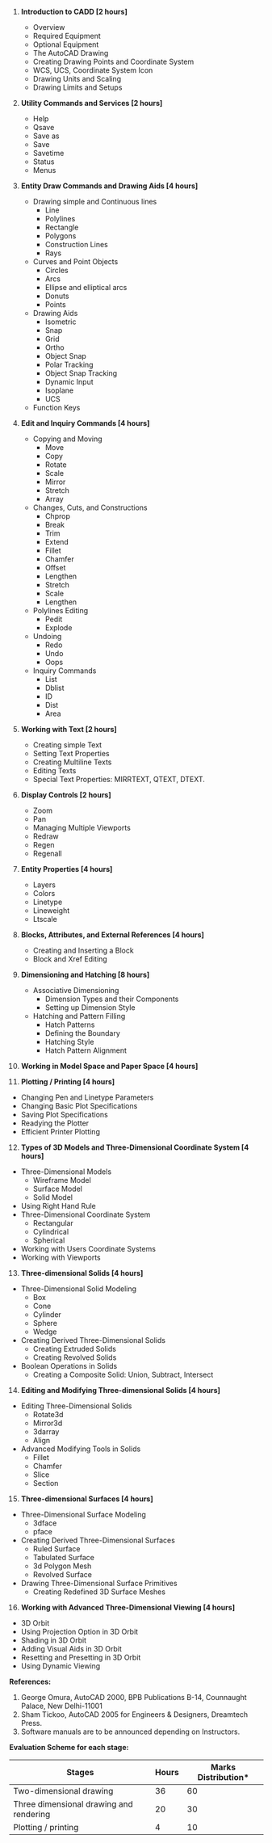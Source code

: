 1. **Introduction to CADD [2 hours]**
   - Overview
   - Required Equipment
   - Optional Equipment
   - The AutoCAD Drawing
   - Creating Drawing Points and Coordinate System
   - WCS, UCS, Coordinate System Icon
   - Drawing Units and Scaling
   - Drawing Limits and Setups

2. **Utility Commands and Services [2 hours]**
   - Help
   - Qsave
   - Save as
   - Save
   - Savetime
   - Status
   - Menus

3. **Entity Draw Commands and Drawing Aids [4 hours]**
   - Drawing simple and Continuous lines
     - Line
     - Polylines
     - Rectangle
     - Polygons
     - Construction Lines
     - Rays
   - Curves and Point Objects
     - Circles
     - Arcs
     - Ellipse and elliptical arcs
     - Donuts
     - Points
   - Drawing Aids
     - Isometric
     - Snap
     - Grid
     - Ortho
     - Object Snap
     - Polar Tracking
     - Object Snap Tracking
     - Dynamic Input
     - Isoplane
     - UCS
   - Function Keys

4. **Edit and Inquiry Commands [4 hours]**
   - Copying and Moving
     - Move
     - Copy
     - Rotate
     - Scale
     - Mirror
     - Stretch
     - Array
   - Changes, Cuts, and Constructions
     - Chprop
     - Break
     - Trim
     - Extend
     - Fillet
     - Chamfer
     - Offset
     - Lengthen
     - Stretch
     - Scale
     - Lengthen
   - Polylines Editing
     - Pedit
     - Explode
   - Undoing
     - Redo
     - Undo
     - Oops
   - Inquiry Commands
     - List
     - Dblist
     - ID
     - Dist
     - Area

5. **Working with Text [2 hours]**
   - Creating simple Text
   - Setting Text Properties
   - Creating Multiline Texts
   - Editing Texts
   - Special Text Properties: MIRRTEXT, QTEXT, DTEXT.

6. **Display Controls [2 hours]**
   - Zoom
   - Pan
   - Managing Multiple Viewports
   - Redraw
   - Regen
   - Regenall

7. **Entity Properties [4 hours]**
   - Layers
   - Colors
   - Linetype
   - Lineweight
   - Ltscale

8. **Blocks, Attributes, and External References [4 hours]**
   - Creating and Inserting a Block
   - Block and Xref Editing

9. **Dimensioning and Hatching [8 hours]**
   - Associative Dimensioning
     - Dimension Types and their Components
     - Setting up Dimension Style
   - Hatching and Pattern Filling
     - Hatch Patterns
     - Defining the Boundary
     - Hatching Style
     - Hatch Pattern Alignment

10. **Working in Model Space and Paper Space [4 hours]**

11. **Plotting / Printing [4 hours]**
   - Changing Pen and Linetype Parameters
   - Changing Basic Plot Specifications
   - Saving Plot Specifications
   - Readying the Plotter
   - Efficient Printer Plotting

12. **Types of 3D Models and Three-Dimensional Coordinate System [4 hours]**
   - Three-Dimensional Models
     - Wireframe Model
     - Surface Model
     - Solid Model
   - Using Right Hand Rule
   - Three-Dimensional Coordinate System
     - Rectangular
     - Cylindrical
     - Spherical
   - Working with Users Coordinate Systems
   - Working with Viewports

13. **Three-dimensional Solids [4 hours]**
   - Three-Dimensional Solid Modeling
     - Box
     - Cone
     - Cylinder
     - Sphere
     - Wedge
   - Creating Derived Three-Dimensional Solids
     - Creating Extruded Solids
     - Creating Revolved Solids
   - Boolean Operations in Solids
     - Creating a Composite Solid: Union, Subtract, Intersect

14. **Editing and Modifying Three-dimensional Solids [4 hours]**
   - Editing Three-Dimensional Solids
     - Rotate3d
     - Mirror3d
     - 3darray
     - Align
   - Advanced Modifying Tools in Solids
     - Fillet
     - Chamfer
     - Slice
     - Section

15. **Three-dimensional Surfaces [4 hours]**
   - Three-Dimensional Surface Modeling
     - 3dface
     - pface
   - Creating Derived Three-Dimensional Surfaces
     - Ruled Surface
     - Tabulated Surface
     - 3d Polygon Mesh
     - Revolved Surface
   - Drawing Three-Dimensional Surface Primitives
     - Creating Redefined 3D Surface Meshes

16. **Working with Advanced Three-Dimensional Viewing [4 hours]**
   - 3D Orbit
   - Using Projection Option in 3D Orbit
   - Shading in 3D Orbit
   - Adding Visual Aids in 3D Orbit
   - Resetting and Presetting in 3D Orbit
   - Using Dynamic Viewing

**References:**

1. George Omura, AutoCAD 2000, BPB Publications B-14, Counnaught Palace, New Delhi-11001
2. Sham Tickoo, AutoCAD 2005 for Engineers & Designers, Dreamtech Press.
3. Software manuals are to be announced depending on Instructors.

**Evaluation Scheme for each stage:**

| Stages                                  | Hours | Marks Distribution* |
| --------------------------------------- | ----- | ------------------- |
| Two-dimensional drawing                 | 36    | 60                  |
| Three dimensional drawing and rendering | 20    | 30                  |
| Plotting / printing                     | 4     | 10                  |
